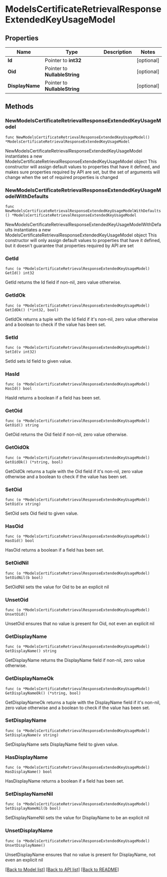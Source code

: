 # ModelsCertificateRetrievalResponseExtendedKeyUsageModel

## Properties

Name | Type | Description | Notes
------------ | ------------- | ------------- | -------------
**Id** | Pointer to **int32** |  | [optional] 
**Oid** | Pointer to **NullableString** |  | [optional] 
**DisplayName** | Pointer to **NullableString** |  | [optional] 

## Methods

### NewModelsCertificateRetrievalResponseExtendedKeyUsageModel

`func NewModelsCertificateRetrievalResponseExtendedKeyUsageModel() *ModelsCertificateRetrievalResponseExtendedKeyUsageModel`

NewModelsCertificateRetrievalResponseExtendedKeyUsageModel instantiates a new ModelsCertificateRetrievalResponseExtendedKeyUsageModel object
This constructor will assign default values to properties that have it defined,
and makes sure properties required by API are set, but the set of arguments
will change when the set of required properties is changed

### NewModelsCertificateRetrievalResponseExtendedKeyUsageModelWithDefaults

`func NewModelsCertificateRetrievalResponseExtendedKeyUsageModelWithDefaults() *ModelsCertificateRetrievalResponseExtendedKeyUsageModel`

NewModelsCertificateRetrievalResponseExtendedKeyUsageModelWithDefaults instantiates a new ModelsCertificateRetrievalResponseExtendedKeyUsageModel object
This constructor will only assign default values to properties that have it defined,
but it doesn't guarantee that properties required by API are set

### GetId

`func (o *ModelsCertificateRetrievalResponseExtendedKeyUsageModel) GetId() int32`

GetId returns the Id field if non-nil, zero value otherwise.

### GetIdOk

`func (o *ModelsCertificateRetrievalResponseExtendedKeyUsageModel) GetIdOk() (*int32, bool)`

GetIdOk returns a tuple with the Id field if it's non-nil, zero value otherwise
and a boolean to check if the value has been set.

### SetId

`func (o *ModelsCertificateRetrievalResponseExtendedKeyUsageModel) SetId(v int32)`

SetId sets Id field to given value.

### HasId

`func (o *ModelsCertificateRetrievalResponseExtendedKeyUsageModel) HasId() bool`

HasId returns a boolean if a field has been set.

### GetOid

`func (o *ModelsCertificateRetrievalResponseExtendedKeyUsageModel) GetOid() string`

GetOid returns the Oid field if non-nil, zero value otherwise.

### GetOidOk

`func (o *ModelsCertificateRetrievalResponseExtendedKeyUsageModel) GetOidOk() (*string, bool)`

GetOidOk returns a tuple with the Oid field if it's non-nil, zero value otherwise
and a boolean to check if the value has been set.

### SetOid

`func (o *ModelsCertificateRetrievalResponseExtendedKeyUsageModel) SetOid(v string)`

SetOid sets Oid field to given value.

### HasOid

`func (o *ModelsCertificateRetrievalResponseExtendedKeyUsageModel) HasOid() bool`

HasOid returns a boolean if a field has been set.

### SetOidNil

`func (o *ModelsCertificateRetrievalResponseExtendedKeyUsageModel) SetOidNil(b bool)`

 SetOidNil sets the value for Oid to be an explicit nil

### UnsetOid
`func (o *ModelsCertificateRetrievalResponseExtendedKeyUsageModel) UnsetOid()`

UnsetOid ensures that no value is present for Oid, not even an explicit nil
### GetDisplayName

`func (o *ModelsCertificateRetrievalResponseExtendedKeyUsageModel) GetDisplayName() string`

GetDisplayName returns the DisplayName field if non-nil, zero value otherwise.

### GetDisplayNameOk

`func (o *ModelsCertificateRetrievalResponseExtendedKeyUsageModel) GetDisplayNameOk() (*string, bool)`

GetDisplayNameOk returns a tuple with the DisplayName field if it's non-nil, zero value otherwise
and a boolean to check if the value has been set.

### SetDisplayName

`func (o *ModelsCertificateRetrievalResponseExtendedKeyUsageModel) SetDisplayName(v string)`

SetDisplayName sets DisplayName field to given value.

### HasDisplayName

`func (o *ModelsCertificateRetrievalResponseExtendedKeyUsageModel) HasDisplayName() bool`

HasDisplayName returns a boolean if a field has been set.

### SetDisplayNameNil

`func (o *ModelsCertificateRetrievalResponseExtendedKeyUsageModel) SetDisplayNameNil(b bool)`

 SetDisplayNameNil sets the value for DisplayName to be an explicit nil

### UnsetDisplayName
`func (o *ModelsCertificateRetrievalResponseExtendedKeyUsageModel) UnsetDisplayName()`

UnsetDisplayName ensures that no value is present for DisplayName, not even an explicit nil

[[Back to Model list]](../README.md#documentation-for-models) [[Back to API list]](../README.md#documentation-for-api-endpoints) [[Back to README]](../README.md)



